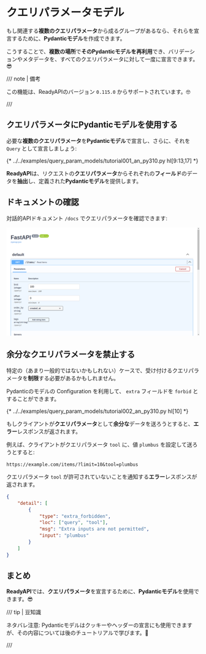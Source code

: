 # クエリパラメータモデル

もし関連する**複数のクエリパラメータ**から成るグループがあるなら、それらを宣言するために、**Pydanticモデル**を作成できます。

こうすることで、**複数の場所**で**そのPydanticモデルを再利用**でき、バリデーションやメタデータを、すべてのクエリパラメータに対して一度に宣言できます。😎

/// note | 備考

この機能は、ReadyAPIのバージョン `0.115.0` からサポートされています。🤓

///

## クエリパラメータにPydanticモデルを使用する

必要な**複数のクエリパラメータ**を**Pydanticモデル**で宣言し、さらに、それを `Query` として宣言しましょう:

{* ../../examples/query_param_models/tutorial001_an_py310.py hl[9:13,17] *}

**ReadyAPI**は、リクエストの**クエリパラメータ**からそれぞれの**フィールド**のデータを**抽出**し、定義された**Pydanticモデル**を提供します。

## ドキュメントの確認

対話的APIドキュメント `/docs` でクエリパラメータを確認できます:

<div class="screenshot">
<img src="/img/tutorial/query-param-models/image01.png">
</div>

## 余分なクエリパラメータを禁止する

特定の（あまり一般的ではないかもしれない）ケースで、受け付けるクエリパラメータを**制限**する必要があるかもしれません。

Pydanticのモデルの Configuration を利用して、 `extra` フィールドを `forbid` とすることができます。

{* ../../examples/query_param_models/tutorial002_an_py310.py hl[10] *}

もしクライアントが**クエリパラメータ**として**余分な**データを送ろうとすると、**エラー**レスポンスが返されます。

例えば、クライアントがクエリパラメータ `tool` に、値 `plumbus` を設定して送ろうとすると:

```http
https://example.com/items/?limit=10&tool=plumbus
```

クエリパラメータ `tool` が許可されていないことを通知する**エラー**レスポンスが返されます。

```json
{
    "detail": [
        {
            "type": "extra_forbidden",
            "loc": ["query", "tool"],
            "msg": "Extra inputs are not permitted",
            "input": "plumbus"
        }
    ]
}
```

## まとめ

**ReadyAPI**では、**クエリパラメータ**を宣言するために、**Pydanticモデル**を使用できます。😎

/// tip | 豆知識

ネタバレ注意: Pydanticモデルはクッキーやヘッダーの宣言にも使用できますが、その内容については後のチュートリアルで学びます。🤫

///
